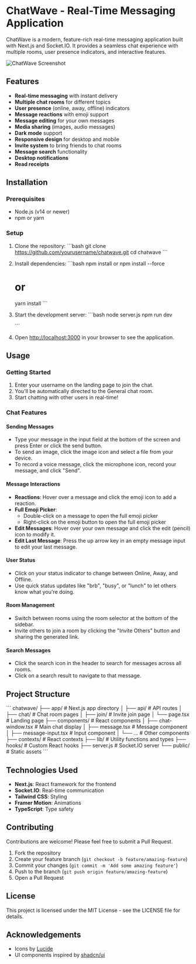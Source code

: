 # ChatWave - Real-Time Messaging Application

ChatWave is a modern, feature-rich real-time messaging application built with Next.js and Socket.IO. It provides a seamless chat experience with multiple rooms, user presence indicators, and interactive features.

![ChatWave Screenshot](https://placeholder.svg?height=400&width=800&query=ChatWave+messaging+app+screenshot)

## Features

- **Real-time messaging** with instant delivery
- **Multiple chat rooms** for different topics
- **User presence** (online, away, offline) indicators
- **Message reactions** with emoji support
- **Message editing** for your own messages
- **Media sharing** (images, audio messages)
- **Dark mode** support
- **Responsive design** for desktop and mobile
- **Invite system** to bring friends to chat rooms
- **Message search** functionality
- **Desktop notifications**
- **Read receipts**

## Installation

### Prerequisites

- Node.js (v14 or newer)
- npm or yarn

### Setup

1. Clone the repository:
   \`\`\`bash
   git clone https://github.com/yourusername/chatwave.git
   cd chatwave
   \`\`\`

2. Install dependencies:
   \`\`\`bash
   npm install or npm install --force
   # or
   yarn install
   \`\`\`


3. Start the development server:
   \`\`\`bash
   node server.js
   npm run dev

   \`\`\`

5. Open [http://localhost:3000](http://localhost:3000) in your browser to see the application.

## Usage

### Getting Started

1. Enter your username on the landing page to join the chat.
2. You'll be automatically directed to the General chat room.
3. Start chatting with other users in real-time!

### Chat Features

#### Sending Messages

- Type your message in the input field at the bottom of the screen and press Enter or click the send button.
- To send an image, click the image icon and select a file from your device.
- To record a voice message, click the microphone icon, record your message, and click "Send".

#### Message Interactions

- **Reactions**: Hover over a message and click the emoji icon to add a reaction.
- **Full Emoji Picker**: 
  - Double-click on a message to open the full emoji picker
  - Right-click on the emoji button to open the full emoji picker
- **Edit Messages**: Hover over your own message and click the edit (pencil) icon to modify it.
- **Edit Last Message**: Press the up arrow key in an empty message input to edit your last message.

#### User Status

- Click on your status indicator to change between Online, Away, and Offline.
- Use quick status updates like "brb", "busy", or "lunch" to let others know what you're doing.

#### Room Management

- Switch between rooms using the room selector at the bottom of the sidebar.
- Invite others to join a room by clicking the "Invite Others" button and sharing the generated link.

#### Search Messages

- Click the search icon in the header to search for messages across all rooms.
- Click on a search result to navigate to that message.

## Project Structure

\`\`\`
chatwave/
├── app/                  # Next.js app directory
│   ├── api/              # API routes
│   ├── chat/             # Chat room pages
│   ├── join/             # Invite join page
│   └── page.tsx          # Landing page
├── components/           # React components
│   ├── chat-window.tsx   # Main chat display
│   ├── message.tsx       # Message component
│   ├── message-input.tsx # Input component
│   └── ...               # Other components
├── contexts/             # React contexts
├── lib/                  # Utility functions and types
├── hooks/                # Custom React hooks
├── server.js             # Socket.IO server
└── public/               # Static assets
\`\`\`

## Technologies Used

- **Next.js**: React framework for the frontend
- **Socket.IO**: Real-time communication
- **Tailwind CSS**: Styling
- **Framer Motion**: Animations
- **TypeScript**: Type safety

## Contributing

Contributions are welcome! Please feel free to submit a Pull Request.

1. Fork the repository
2. Create your feature branch (`git checkout -b feature/amazing-feature`)
3. Commit your changes (`git commit -m 'Add some amazing feature'`)
4. Push to the branch (`git push origin feature/amazing-feature`)
5. Open a Pull Request

## License

This project is licensed under the MIT License - see the LICENSE file for details.

## Acknowledgements

- Icons by [Lucide](https://lucide.dev/)
- UI components inspired by [shadcn/ui](https://ui.shadcn.com/)

